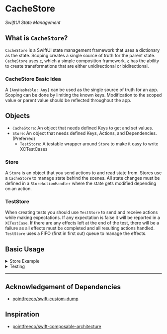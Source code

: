# CacheStore

*SwiftUI State Management*

## What is `CacheStore`?

`CacheStore` is a SwiftUI state management framework that uses a dictionary as the state. Scoping creates a single source of truth for the parent state. `CacheStore` uses [`c`](https://github.com/0xOpenBytes/c), which a simple composition framework. [`c`](https://github.com/0xOpenBytes/c) has the ability to create transformations that are either unidirectional or bidirectional.

### CacheStore Basic Idea

A `[AnyHashable: Any]` can be used as the single source of truth for an app. Scoping can be done by limiting the known keys. Modification to the scoped value or parent value should be reflected throughout the app.

## Objects 
- `CacheStore`: An object that needs defined Keys to get and set values.
- `Store`: An object that needs defined Keys, Actions, and Dependencies. (Preferred)
    - `TestStore`: A testable wrapper around `Store` to make it easy to write XCTestCases

### Store

A `Store` is an object that you send actions to and read state from. Stores use a `CacheStore` to manage state behind the scenes. All state changes must be defined in a `StoreActionHandler` where the state gets modified depending on an action.

### TestStore

When creating tests you should use `TestStore` to send and receive actions while making expectations. If any expectation is false it will be reported in a `XCTestCase`. If there are any effects left at the end of the test, there will be a failure as all effects must be completed and all resulting actions handled. `TestStore` uses a FIFO (first in first out) queue to manage the effects.

## Basic Usage

<details> 
  <summary>Store Example</summary> 

```swift 
import CacheStore
import SwiftUI

struct Post: Codable, Hashable {
    var id: Int
    var userId: Int
    var title: String
    var body: String
}

enum StoreKey {
    case url
    case posts
    case isLoading
}

enum Action {
    case fetchPosts
    case postsResponse(Result<[Post], Error>)
}

extension String: Error { }

struct Dependency {
    var fetchPosts: (URL) async -> Result<[Post], Error>
}

extension Dependency {
    static var mock: Dependency {
        Dependency(
            fetchPosts: { _ in
                sleep(1)
                return .success([Post(id: 1, userId: 1, title: "Mock", body: "Post")])
            }
        )
    }
    
    static var live: Dependency {
        Dependency { url in
            do {
                let (data, _) = try await URLSession.shared.data(from: url)
                return .success(try JSONDecoder().decode([Post].self, from: data))
            } catch {
                return .failure(error)
            }
        }
    }
}

let actionHandler = StoreActionHandler<StoreKey, Action, Dependency> { cacheStore, action, dependency in
    switch action {
    case .fetchPosts:
        struct FetchPostsID: Hashable { }
        
        guard let url = cacheStore.get(.url, as: URL.self) else {
            return ActionEffect(.postsResponse(.failure("Key `.url` was not a URL")))
        }
        
        cacheStore.set(value: true, forKey: .isLoading)
        
        return ActionEffect(id: FetchPostsID()) {
            .postsResponse(await dependency.fetchPosts(url))
        }
        
    case let .postsResponse(.success(posts)):
        cacheStore.set(value: false, forKey: .isLoading)
        cacheStore.set(value: posts, forKey: .posts)
        
    case let .postsResponse(.failure(error)):
        cacheStore.set(value: false, forKey: .isLoading)
    }
    
    return .none
}

struct ContentView: View {
    @ObservedObject var store: Store<StoreKey, Action, Dependency> = .init(
        initialValues: [
            .url: URL(string: "https://jsonplaceholder.typicode.com/posts")!
        ],
        actionHandler: actionHandler,
        dependency: .live
    )
        .debug
    
    private var isLoading: Bool {
        store.get(.isLoading, as: Bool.self) ?? true
    }
    
    var body: some View {
        if
            !isLoading,
            let posts = store.get(.posts, as: [Post].self)
        {
            List(posts, id: \.self) { post in
                Text(post.title)
            }
        } else {
            ProgressView()
                .onAppear {
                    store.handle(action: .fetchPosts)
                }
        }
    }
}
```

</details>

<details> 
  <summary>Testing</summary> 

```swift
import CacheStore
import XCTest
@testable import CacheStoreDemo

class CacheStoreDemoTests: XCTestCase {
    func testExample_success() throws {
        let store = TestStore(
            initialValues: [
                .url: URL(string: "https://jsonplaceholder.typicode.com/posts") as Any
            ],
            actionHandler: actionHandler,
            dependency: .mock
        )
        
        store.send(.fetchPosts) { cacheStore in
            cacheStore.set(value: true, forKey: .isLoading)
        }
        store.send(.fetchPosts) { cacheStore in
            cacheStore.set(value: true, forKey: .isLoading)
        }
        
        let expectedPosts: [Post] = [Post(id: 1, userId: 1, title: "Mock", body: "Post")]
        
        store.receive(.postsResponse(.success(expectedPosts))) { cacheStore in
            cacheStore.set(value: false, forKey: .isLoading)
            cacheStore.set(value: expectedPosts, forKey: .posts)
        }
    }
    
    func testExample_failure() throws {
        let store = TestStore(
            initialValues: [
                :
            ],
            actionHandler: actionHandler,
            dependency: .mock
        )
        
        store.send(.fetchPosts, expecting: { _ in })
        
        store.receive(.postsResponse(.failure("Key `.url` was not a URL"))) { cacheStore in
            cacheStore.set(value: false, forKey: .isLoading)
        }
    }
}
```

</details>

***

## Acknowledgement of Dependencies
- [pointfreeco/swift-custom-dump](https://github.com/pointfreeco/swift-custom-dump)


## Inspiration
- [pointfreeco/swift-composable-architecture](https://github.com/pointfreeco/swift-composable-architecture)
